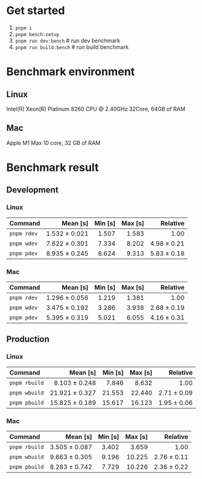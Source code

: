 # Get started
1. `pnpm i`
2. `pnpm bench:setup`
3. `pnpm run dev:bench` # run dev benchmark
4. `pnpm run build:bench` # run build benchmark



<!---benchStart-->
# Benchmark environment
## Linux
Intel(R) Xeon(R) Platinum 8260 CPU @ 2.40GHz 32Core, 64GB of RAM
## Mac
Apple M1 Max 10 core, 32 GB of RAM

# Benchmark result

## Development 

### Linux 
| Command | Mean [s] | Min [s] | Max [s] | Relative |
|:---|---:|---:|---:|---:|
| `pnpm rdev` | 1.532 ± 0.021 | 1.507 | 1.583 | 1.00 |
| `pnpm wdev` | 7.622 ± 0.301 | 7.334 | 8.202 | 4.98 ± 0.21 |
| `pnpm pdev` | 8.935 ± 0.245 | 8.624 | 9.313 | 5.83 ± 0.18 |


### Mac
| Command | Mean [s] | Min [s] | Max [s] | Relative |
|:---|---:|---:|---:|---:|
| `pnpm rdev` | 1.296 ± 0.056 | 1.219 | 1.381 | 1.00 |
| `pnpm wdev` | 3.475 ± 0.192 | 3.286 | 3.938 | 2.68 ± 0.19 |
| `pnpm pdev` | 5.395 ± 0.319 | 5.021 | 6.055 | 4.16 ± 0.31 |


## Production

### Linux 
| Command | Mean [s] | Min [s] | Max [s] | Relative |
|:---|---:|---:|---:|---:|
| `pnpm rbuild` | 8.103 ± 0.248 | 7.846 | 8.632 | 1.00 |
| `pnpm wbuild` | 21.921 ± 0.327 | 21.553 | 22.440 | 2.71 ± 0.09 |
| `pnpm pbuild` | 15.825 ± 0.189 | 15.617 | 16.123 | 1.95 ± 0.06 |


### Mac
| Command | Mean [s] | Min [s] | Max [s] | Relative |
|:---|---:|---:|---:|---:|
| `pnpm rbuild` | 3.505 ± 0.087 | 3.402 | 3.659 | 1.00 |
| `pnpm wbuild` | 9.663 ± 0.305 | 9.196 | 10.225 | 2.76 ± 0.11 |
| `pnpm pbuild` | 8.283 ± 0.742 | 7.729 | 10.226 | 2.36 ± 0.22 |

<!---benchEnd-->
	
	
	